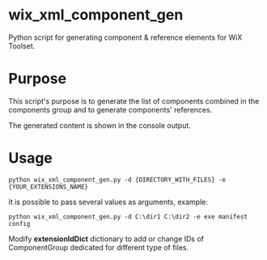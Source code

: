 # wix_xml_component_gen
Python script for generating component &amp; reference elements for WiX Toolset.

# Purpose
This script's purpose is to generate the list of components combined in the components group and to generate components' references.

The generated content is shown in the console output.

# Usage
```python wix_xml_component_gen.py -d {DIRECTORY_WITH_FILES} -e {YOUR_EXTENSIONS_NAME}```

It is possible to pass several values as arguments, example:

```python wix_xml_component_gen.py -d C:\dir1 C:\dir2 -e exe manifest config```

Modify **extensionIdDict** dictionary to add or change IDs of ComponentGroup dedicated for different type of files.